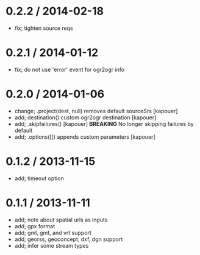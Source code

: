 
0.2.2 / 2014-02-18
==================

 * fix; tighten source reqs

0.2.1 / 2014-01-12
==================

 * fix; do not use 'error' event for ogr2ogr info

0.2.0 / 2014-01-06 
==================

 * change; .project(dest, null) removes default sourceSrs [kapouer]
 * add; destination() custom ogr2ogr destination [kapouer]
 * add; .skipfailures() [kapouer] **BREAKING** No longer skipping failures by default
 * add; .options([]) appends custom parameters [kapouer]

0.1.2 / 2013-11-15 
==================

 * add; timeout option

0.1.1 / 2013-11-11 
==================

 * add; note about spatial urls as inputs
 * add; gpx format
 * add; gml, gmt, and vrt support
 * add; georss, geoconcept, dxf, dgn support
 * add; infer some stream types
